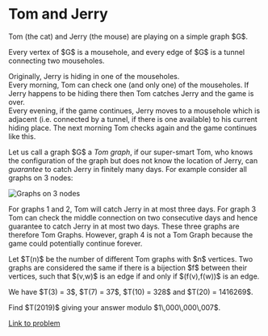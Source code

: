 # Tom and Jerry

<p>
Tom (the cat) and Jerry (the mouse) are playing on a simple graph $G$.
</p>
<p>
Every vertex of $G$ is a mousehole, and every edge of $G$ is a tunnel connecting two mouseholes.
</p>
<p>
Originally, Jerry is hiding in one of the mouseholes.<br />
Every morning, Tom can check one (and only one) of the mouseholes. If Jerry happens to be hiding there then Tom catches Jerry and the game is over.<br />
Every evening, if the game continues, Jerry moves to a mousehole which is adjacent (i.e. connected by a tunnel, if there is one available) to his current hiding place. The next morning Tom checks again and the game continues like this.
</p>
<p>
Let us call a graph $G$ a <i>Tom graph</i>, if our super-smart Tom, who knows the configuration of the graph but does not know the location of Jerry, can <i>guarantee</i> to catch Jerry in finitely many days.
For example consider all graphs on 3 nodes:
</p>
<div class="center">
<img src="project/images/p690_graphs.jpg" alt="Graphs on 3 nodes" /></div>
<p>
For graphs 1 and 2, Tom will catch Jerry in at most three days. For graph 3 Tom can check the middle connection on two consecutive days and hence guarantee to catch Jerry in at most two days. These three graphs are therefore Tom Graphs. However, graph 4 is not a Tom Graph because the game could potentially continue forever.
</p>
<p>
Let $T(n)$ be the number of different Tom graphs with $n$ vertices. Two graphs are considered the same if there is a bijection $f$ between their vertices, such that $(v,w)$ is an edge if and only if $(f(v),f(w))$ is an edge.
</p>
<p>
We have $T(3) = 3$, $T(7) = 37$, $T(10) = 328$ and $T(20) = 1416269$.
</p>
<p>
Find $T(2019)$ giving your answer modulo $1\,000\,000\,007$.
</p>

[Link to problem](https://projecteuler.net/problem=690)
